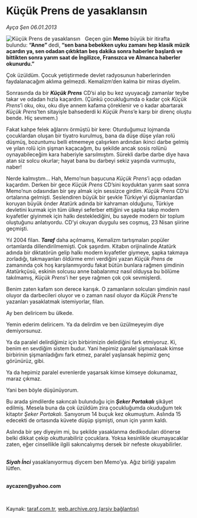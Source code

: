 # Küçük Prens de yasaklansın

*Ayça Şen 06.01.2013*

<div class="yazi"><img align="left" alt="Küçük Prens de yasaklansın" border="0" src="http://www.taraf.com.tr/fotoraflar/makaleler/kucuk-prens-de-yasaklansin_6058_orijinal.jpg" style="border-right-width:10px; border-color:#FFFFFF"/><p>Geçen gün <b>Memo</b> büyük bir itirafta bulundu: <b>“Anne” </b>dedi,<b> “sen bana bebekken uyku zamanı hep klasik müzik açardın ya, sen odadan çıktıktan beş dakika sonra haberler başlardı ve bittikten sonra yarım saat de İngilizce, Fransızca ve Almanca haberler okunurdu.”</b></p>
<p>Çok üzüldüm. Çocuk yetiştirmede devlet radyosunun haberlerinden faydalanacağım aklıma gelmezdi. Kemalizm’den kalma bir miras diyelim.</p>
<p>Sonrasında da bir <b><i>Küçük Prens</i></b> CD’si alıp bu kez uyuyacağı zamanlar teybe takar ve odadan hızla kaçardım. (Çünkü çocukluğumda o kadar çok <i>Küçük Prens</i>’i oku, oku, oku diye annem kafama çöreklenir ve o kadar abartarak <i>Küçük Prens</i>’ten sitayişle bahsederdi ki <i>Küçük Prens</i>’e karşı bir direnç oluştu bende. Hiç sevmem.)</p>
<p>Fakat kahpe felek ağlarını örmüştü bir kere: Oturduğumuz lojmanda çocuklardan oluşan bir tiyatro kurulmuş, bana da düşe düşe yılan rolü düşmüş, bozuntumu belli etmemeye çalışırken ardından ikinci darbe gelmiş ve yılan rolü için şişman kaçacağım, bu şekilde ancak sosis rolünü oynayabileceğim kara haberiyle sarsılmıştım. Sürekli darbe darbe diye hava atan siz solcu okurlar; hayat bana bu darbeyi sekiz yaşında vurmuştu, naber!</p>
<p>Nerde kalmıştım... Hah, Memo’nun başucuna <i>Küçük Prens</i>’i açıp odadan kaçardım. Derken bir gece <i>Küçük Prens</i> CD’sini koyduktan yarım saat sonra Memo’nun odasından bir şey almak için sessizce girdim. <i>Küçük Prens</i> CD’si ortalarına gelmişti. Seslendiren büyük bir şevkle Türkiye’yi düşmanlardan koruyan büyük önder Atatürk adında bir kahraman olduğunu, Türkiye devletini kurmak için tüm ülkeyi seferber ettiğini ve şapka takıp modern kıyafetler giyinmek için halkı desteklediğini, bu sayede modern bir toplum oluştuğunu anlatıyordu. CD’yi okuyan duygulu ses coşmuş, 23 Nisan şiirine geçmişti. </p>
<p>Yıl 2004 filan. <b><i>Taraf</i></b> daha açılmamış, Kemalizm tartışmaları popüler ortamlarda dillendirilmemişti. Çok şaşırdım. Kitabın orijinalinde Atatürk adında bir diktatörün gelip halkı modern kıyafetler giymeye, şapka takmaya zorladığı, takmayanları öldürme emri verdiğini yazan <i>Küçük Prens</i> de zamanında çok hoş karşılanmıyordu fakat bütün bunlara rağmen şimdinin Atatürkçüsü, eskinin solcusu anne babalarımız nasıl olduysa bu bölüme takılmamış, <i>Küçük Prens</i>’i her şeye rağmen çok çok sevmişlerdi.</p>
<p>Benim zaten kafam son derece karışık. O zamanların solcuları şimdinin nasıl oluyor da darbecileri oluyor ve o zaman nasıl oluyor da <i>Küçük Prens</i>’te yazanları yasaklatmak istemiyorlar, filan.</p>
<p>Ay ben deliricem bu ülkede.</p>
<p>Yemin ederim deliricem. Ya da delirdim ve ben üzülmeyeyim diye demiyorsunuz.</p>
<p>Ya da paralel delirdiğimiz için birbirimizin delirdiğini fark etmiyoruz. Ki, benim en sevdiğim sistem budur. Yani hepimiz paralel şişmanlasak kimse birbirinin şişmanladığını fark etmez, paralel yaşlansak hepimiz genç görünürüz, gibi.</p>
<p>Ya da hepimiz paralel evrenlerde yaşarsak kimse kimseye dokunamaz, maraz çıkmaz.</p>
<p>Yani ben böyle düşünüyorum.</p>
<p>Bu arada şimdilerde sakıncalı bulunduğu için <b><i>Şeker Portakalı</i></b> şikâyet edilmiş. Mesela buna da çok üzüldüm zira çocukluğumda okuduğum tek kitaptır <i>Şeker Portakalı</i>. Sanıyorum 14 buçuk kez okumuştum. Aslında 15 edecekti de ortasında küvete düşüp şişmişti, onun için yarım kaldı.</p>
<p>Aslında bir şey diyeyim mi, bu şekilde yasaklanma dedikoduları dönerse belki dikkat çekip okutturabiliriz çocuklara. Yoksa kesinlikle okumayacaklar zaten, eğer cinsellikle ilgili sakıncalıymış dersek bir nefeste okuyabilirler.</p>
<p><b><i><br/>Siyah İnci</i></b> yasaklanıyormuş diycem ben Memo’ya. Ağız birliği yapalım lütfen.</p><b>
<p><br/>aycazen@yahoo.com</p>
<p></p></b> 
</div>

Kaynak: [taraf.com.tr](http://www.taraf.com.tr/ayca-sen/makale-kucuk-prens-de-yasaklansin.htm), [web.archive.org (arşiv bağlantısı)](http://web.archive.org/web/20131107122657/http://www.taraf.com.tr/ayca-sen/makale-kucuk-prens-de-yasaklansin.htm)
